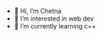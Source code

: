 - 👋 Hi, I’m Chetna
- 👀 I’m interested in web dev
- 🌱 I’m currently learning c++


<!---
chetna205/chetna205 is a ✨ special ✨ repository because its `README.md` (this file) appears on your GitHub profile.
You can click the Preview link to take a look at your changes.
--->
